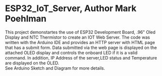 # ESP32_IoT_Server, Author Mark Poehlman
This project demonstartes the use of ESP32 Development Board, .96" Oled Display and NTC Thermistor to create an IOT Web Server.
The code was written with the Arduino IDE and provides an HTTP server with HTML page that has a submit form.
Data submitted via the web page is displayed on the attached OLED display and controls the onboard LED if it is a valid
command.  In addition, IP Address of the server,LED status and Temperature are displayed on the OLED.  
See Arduino Sketch and Diagram for more details.

